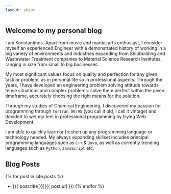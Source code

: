 ```yaml
---
layout: about
---
```


## Welcome to my personal blog

I am Konstantinos. Apart from music and martial arts enthusiast, I consider myself an experienced Engineer with a demonstrated history of working in a big variety of environments and industries expanding from Shipbuilding and Wastewater Treatment companies to Material Science Research Institutes, ranging in size from small to big businesses.

My most significant values focus on quality and perfection for any given task or problem, as in personal life so in professional aspects. Through the years, I have developed an engineering problem solving attitude towards tense situations and complex problems: solve them perfect within the given timeframe, accurately choosing the right means for the solution.

Through my studies of Chemical Engineering, I discovered my passion for programming through `fortran 90/95` (you call it old, I call it vintage) and decided to wet my feet in professional programming by trying Web Development.

I am able to quickly learn or freshen up any programming language or technology needed. My always expanding skillset includes principal programming languages such as `C++` & `Java`, as well as currently trending languages such as `Python`, `JavaScript` etc.

## Blog Posts

{% for post in site.posts %}
- [{{ post.title }}]({{ post.url }})
{% endfor %}
